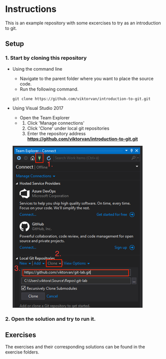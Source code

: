 # Instructions

This is an example repository with some excercises to try as an introduction to git.

## Setup

### 1. Start by cloning this repository

- Using the command line
    - Navigate to the parent folder where you want to place the source code.
    - Run the following command.
    ```
    git clone https://github.com/viktorvan/introduction-to-git.git
    ```

- Using Visual Studio 2017
    - Open the Team Explorer
    -   1. Click 'Manage connections'
        2. Click 'Clone' under local git repositories
        3. Enter the repository address **https://github.com/viktorvan/introduction-to-git.git**

    ![alt text](images/VS_Clone.png "vs2017")

### 2. Open the solution and try to run it.

## Exercises
The exercises and their corresponding solutions can be found in the exercise folders.